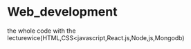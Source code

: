 # Web_development
the whole code with the lecturewice(HTML,CSS&lt;javascript,React.js,Node,js,Mongodb)
